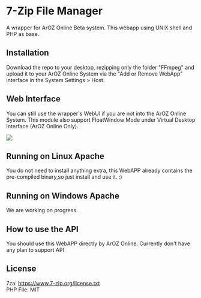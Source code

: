 # 7-Zip File Manager
A wrapper for ArOZ Online Beta system. This webapp using UNIX shell and PHP as base.

## Installation
Download the repo to your desktop, rezipping only the folder "FFmpeg" and upload it to your ArOZ Online System via the "Add or Remove WebApp" interface in the System Settings > Host.

## Web Interface
You can still use the wrapper's WebUI if you are not into the ArOZ Online System. This module also support FloatWindow Mode under Virtual Desktop Interface (ArOZ Online Only).

<img src="https://dl.alanyeung.co/7zdemo.png">

## Running on Linux Apache
You do not need to install anything extra, this WebAPP already contains the pre-compiled binary,so just install and use it. :)

## Running on Windows Apache
We are working on progress.

## How to use the API
You should use this WebAPP directly by ArOZ Online. Currently don't have any plan to support API

## License
7za: https://www.7-zip.org/license.txt <br>
PHP File: MIT 
